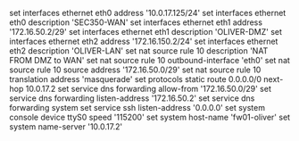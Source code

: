 set interfaces ethernet eth0 address '10.0.17.125/24'
set interfaces ethernet eth0 description 'SEC350-WAN'
set interfaces ethernet eth1 address '172.16.50.2/29'
set interfaces ethernet eth1 description 'OLIVER-DMZ'
set interfaces ethernet eth2 address '172.16.150.2/24'
set interfaces ethernet eth2 description 'OLIVER-LAN'
set nat source rule 10 description 'NAT FROM DMZ to WAN'
set nat source rule 10 outbound-interface 'eth0'
set nat source rule 10 source address '172.16.50.0/29'
set nat source rule 10 translation address 'masquerade'
set protocols static route 0.0.0.0/0 next-hop 10.0.17.2
set service dns forwarding allow-from '172.16.50.0/29'
set service dns forwarding listen-address '172.16.50.2'
set service dns forwarding system
set service ssh listen-address '0.0.0.0'
set system console device ttyS0 speed '115200'
set system host-name 'fw01-oliver'
set system name-server '10.0.17.2'
